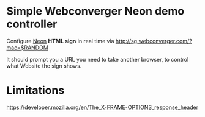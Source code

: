 # Simple Webconverger Neon demo controller

Configure [Neon](http://neon.webconverger.com/) **HTML sign** in real time via http://sg.webconverger.com/?mac=$RANDOM

It should prompt you a URL you need to take another browser, to control what Website the sign shows.

# Limitations

https://developer.mozilla.org/en/The_X-FRAME-OPTIONS_response_header
